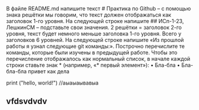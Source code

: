 В файле README.md напишите текст # Практика по Github – с помощью знака решётки мы говорим, что текст должен отображаться как заголовок 1-го уровня.
На следующей строке напишите ## ИСп-1-23, ЛешкинСМ – подставьте свои значения. 2 решётки = заголовок 2-го уровня, текст будет немного меньше заголовка 1-го уровня. Всего у заголовков 6 уровней.
На следующей строке напишите «Из прошлой работы я узнал следующие git команды:». Построчно перечислите те команды, которые были изучены в предыдущей работе. Чтобы это перечисление отображалось как нормальный список, в начале каждой строки ставьте знак * (например, «* первый элемент»):
• Бла-бла
• Бла-бла-бла 
привет как дела

print ("hello, world!")
//аыаыаывавыа
## vfdsvdvdv 